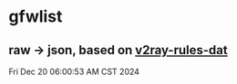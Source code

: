 # gfwlist
## raw -> json, based on [v2ray-rules-dat](https://github.com/Loyalsoldier/v2ray-rules-dat)
Fri Dec 20 06:00:53 AM CST 2024

